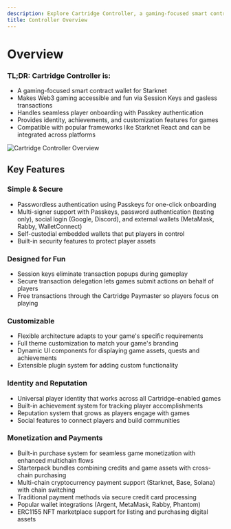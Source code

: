 ```yaml
---
description: Explore Cartridge Controller, a gaming-focused smart contract wallet that makes Web3 gaming accessible and fun with features like session keys, identity management, and customization options.
title: Controller Overview
---
```


# Overview

### TL;DR: Cartridge Controller is:

-   A gaming-focused smart contract wallet for Starknet
-   Makes Web3 gaming accessible and fun via Session Keys and gasless transactions
-   Handles seamless player onboarding with Passkey authentication
-   Provides identity, achievements, and customization features for games  
-   Compatible with popular frameworks like Starknet React and can be integrated across platforms

![Cartridge Controller Overview](/controller.png)

## Key Features

### Simple & Secure

-   Passwordless authentication using Passkeys for one-click onboarding
-   Multi-signer support with Passkeys, password authentication (testing only), social login (Google, Discord), and external wallets (MetaMask, Rabby, WalletConnect)
-   Self-custodial embedded wallets that put players in control
-   Built-in security features to protect player assets

### Designed for Fun

-   Session keys eliminate transaction popups during gameplay
-   Secure transaction delegation lets games submit actions on behalf of players
-   Free transactions through the Cartridge Paymaster so players focus on playing

### Customizable

-   Flexible architecture adapts to your game's specific requirements
-   Full theme customization to match your game's branding
-   Dynamic UI components for displaying game assets, quests and achievements
-   Extensible plugin system for adding custom functionality

### Identity and Reputation

-   Universal player identity that works across all Cartridge-enabled games
-   Built-in achievement system for tracking player accomplishments
-   Reputation system that grows as players engage with games
-   Social features to connect players and build communities

### Monetization and Payments

-   Built-in purchase system for seamless game monetization with enhanced multichain flows
-   Starterpack bundles combining credits and game assets with cross-chain purchasing
-   Multi-chain cryptocurrency payment support (Starknet, Base, Solana) with chain switching
-   Traditional payment methods via secure credit card processing
-   Popular wallet integrations (Argent, MetaMask, Rabby, Phantom)
-   ERC1155 NFT marketplace support for listing and purchasing digital assets
